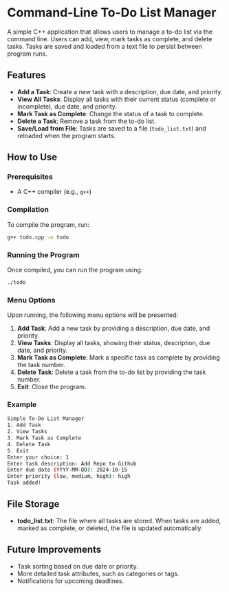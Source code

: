 # Command-Line To-Do List Manager

A simple C++ application that allows users to manage a to-do list via the command line. Users can add, view, mark tasks as complete, and delete tasks. Tasks are saved and loaded from a text file to persist between program runs.

## Features

- **Add a Task**: Create a new task with a description, due date, and priority.
- **View All Tasks**: Display all tasks with their current status (complete or incomplete), due date, and priority.
- **Mark Task as Complete**: Change the status of a task to complete.
- **Delete a Task**: Remove a task from the to-do list.
- **Save/Load from File**: Tasks are saved to a file (`todo_list.txt`) and reloaded when the program starts.

## How to Use

### Prerequisites
- A C++ compiler (e.g., `g++`)

### Compilation

To compile the program, run:

```bash
g++ todo.cpp -o todo
```

### Running the Program

Once compiled, you can run the program using:

```bash
./todo
```

### Menu Options

Upon running, the following menu options will be presented:

1. **Add Task**: Add a new task by providing a description, due date, and priority.
2. **View Tasks**: Display all tasks, showing their status, description, due date, and priority.
3. **Mark Task as Complete**: Mark a specific task as complete by providing the task number.
4. **Delete Task**: Delete a task from the to-do list by providing the task number.
5. **Exit**: Close the program.

### Example

```bash
Simple To-Do List Manager
1. Add Task
2. View Tasks
3. Mark Task as Complete
4. Delete Task
5. Exit
Enter your choice: 1
Enter task description: Add Repo to Github
Enter due date (YYYY-MM-DD): 2024-10-15
Enter priority (low, medium, high): high
Task added!
```

## File Storage

- **todo_list.txt**: The file where all tasks are stored. When tasks are added, marked as complete, or deleted, the file is updated automatically.

## Future Improvements

- Task sorting based on due date or priority.
- More detailed task attributes, such as categories or tags.
- Notifications for upcoming deadlines.
  

